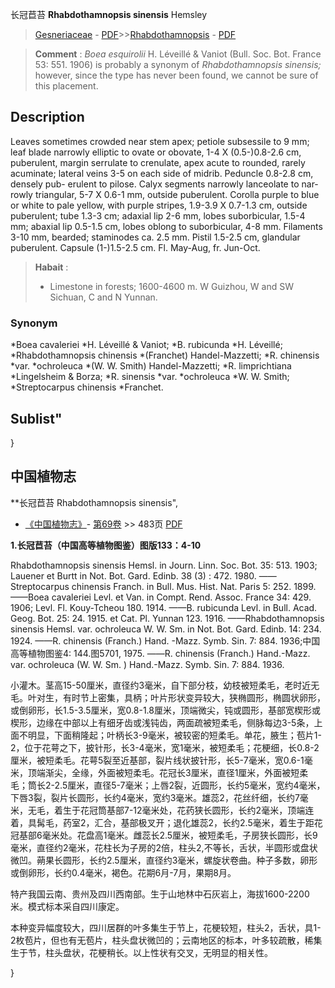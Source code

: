 长冠苣苔 **Rhabdothamnopsis sinensis** Hemsley

> [Gesneriaceae](http://www.iplant.cn/info/Gesneriaceae?t=foc) - [PDF](http://www.iplant.cn/foc/pdf/Gesneriaceae.pdf)>>[Rhabdothamnopsis](http://www.iplant.cn/info/Rhabdothamnopsis?t=foc) - [PDF](http://www.iplant.cn/foc/pdf/Rhabdothamnopsis.pdf)


> **Comment** : 
> *Boea esquirolii* H. Léveillé & Vaniot (Bull. Soc. Bot. France 53: 551. 1906) is probably a synonym of *Rhabdothamnopsis sinensis;* however, since the type has never been found, we cannot be sure of this placement.

## Description

Leaves sometimes crowded near stem apex; petiole subsessile to 9 mm; leaf blade narrowly elliptic to ovate or obovate, 1-4 X (0.5-)0.8-2.6 cm, puberulent, margin serrulate to crenulate, apex acute to rounded, rarely acuminate; lateral veins 3-5 on each side of midrib. Peduncle 0.8-2.8 cm, densely pub- erulent to pilose. Calyx segments narrowly lanceolate to nar-rowly triangular, 5-7 X 0.6-1 mm, outside puberulent. Corolla purple to blue or white to pale yellow, with purple stripes, 1.9-3.9 X 0.7-1.3 cm, outside puberulent; tube 1.3-3 cm; adaxial lip 2-6 mm, lobes suborbicular, 1.5-4 mm; abaxial lip 0.5-1.5 cm, lobes oblong to suborbicular, 4-8 mm. Filaments 3-10 mm, bearded; staminodes ca. 2.5 mm. Pistil 1.5-2.5 cm, glandular puberulent. Capsule (1-)1.5-2.5 cm. Fl. May-Aug, fr. Jun-Oct.


> **Habait** : 
>* Limestone in forests; 1600-4600 m. W Guizhou, W and SW Sichuan, C and N Yunnan.

### Synonym
*Boea cavaleriei *H. Léveillé & Vaniot; *B. rubicunda *H. Léveillé; *Rhabdothamnopsis chinensis *(Franchet) Handel-Mazzetti; *R. chinensis *var. *ochroleuca *(W. W. Smith) Handel-Mazzetti; *R. limprichtiana *Lingelsheim & Borza; *R. sinensis *var. *ochroleuca *W. W. Smith; *Streptocarpus chinensis *Franchet.

## Sublist"
}
## 中国植物志

**长冠苣苔 Rhabdothamnopsis sinensis",

* [《中国植物志》](http://www.iplant.cn/frps)- [第69卷](http://www.iplant.cn/frps/vol/69) >> 483页 [PDF](http://www.iplant.cn/frps/pdf/69/483.pdf)


**1.长冠苣苔（中国高等植物图鉴）图版133：4-10**

Rhabdothamnopsis sinensis Hemsl. in Journ. Linn. Soc. Bot. 35: 513. 1903; Lauener et Burtt in Not. Bot. Gard. Edinb. 38 (3) : 472. 1980. ——Streptocarpus chinensis Franch. in Bull. Mus. Hist. Nat. Paris 5: 252. 1899.——Boea cavaleriei Levl. et Van. in Compt. Rend. Assoc. France 34: 429. 1906; Levl. Fl. Kouy-Tcheou 180. 1914. ——B. rubicunda Levl. in Bull. Acad. Geog. Bot. 25: 24. 1915. et Cat. Pl. Yunnan 123. 1916. ——Rhabdothamnopsis sinensis Hemsl. var. ochroleuca W. W. Sm. in Not. Bot. Gard. Edinb. 14: 234. 1924. ——R. chinensis (Franch.) Hand. -Mazz. Symb. Sin. 7: 884. 1936;中国高等植物图鉴4: 144.图5701, 1975. ——R. chinensis (Franch.) Hand.-Mazz. var. ochroleuca (W. W. Sm. ) Hand.-Mazz. Symb. Sin. 7: 884. 1936.

小灌木。茎高15-50厘米，直径约3毫米，自下部分枝，幼枝被短柔毛，老时近无毛。叶对生，有时节上密集，具柄；叶片形状变异较大，狭椭圆形，椭圆状卵形，或倒卵形，长1.5-3.5厘米，宽0.8-1.8厘米，顶端微尖，钝或圆形，基部宽楔形或楔形，边缘在中部以上有细牙齿或浅钝齿，两面疏被短柔毛，侧脉每边3-5条，上面不明显，下面稍隆起；叶柄长3-9毫米，被较密的短柔毛。单花，腋生；苞片1-2，位于花萼之下，披针形，长3-4毫米，宽1毫米，被短柔毛；花梗细，长0.8-2厘米，被短柔毛。花萼5裂至近基部，裂片线状披针形，长5-7毫米，宽0.6-1毫米，顶端渐尖，全缘，外面被短柔毛。花冠长3厘米，直径1厘米，外面被短柔毛；筒长2-2.5厘米，直径5-7毫米；上唇2裂，近圆形，长约5毫米，宽约4毫米，下唇3裂，裂片长圆形，长约4毫米，宽约3毫米。雄蕊2，花丝纤细，长约7毫米，无毛，着生于花冠筒基部7-12毫米处，花药狭长圆形，长约2毫米，顶端连着，具髯毛，药室2，汇合，基部极叉开；退化雄蕊2，长约2.5毫米，着生于距花冠基部6毫米处。花盘高1毫米。雌蕊长2.5厘米，被短柔毛，子房狭长圆形，长9毫米，直径约2毫米，花柱长为子房的2倍，柱头2,不等长，舌状，半圆形或盘状微凹。蒴果长圆形，长约2.5厘米，直径约3毫米，螺旋状卷曲。种子多数，卵形或倒卵形，长约0.4毫米，褐色。花期6月-7月，果期8月。

特产我国云南、贵州及四川西南部。生于山地林中石灰岩上，海拔1600-2200米。模式标本采自四川康定。

本种变异幅度较大，四川居群的叶多集生于节上，花梗较短，柱头2，舌状，具1-2枚苞片，但也有无苞片，柱头盘状微凹的；云南地区的标本，叶多较疏散，稀集生于节，柱头盘状，花梗稍长。以上性状有交叉，无明显的相关性。

}
